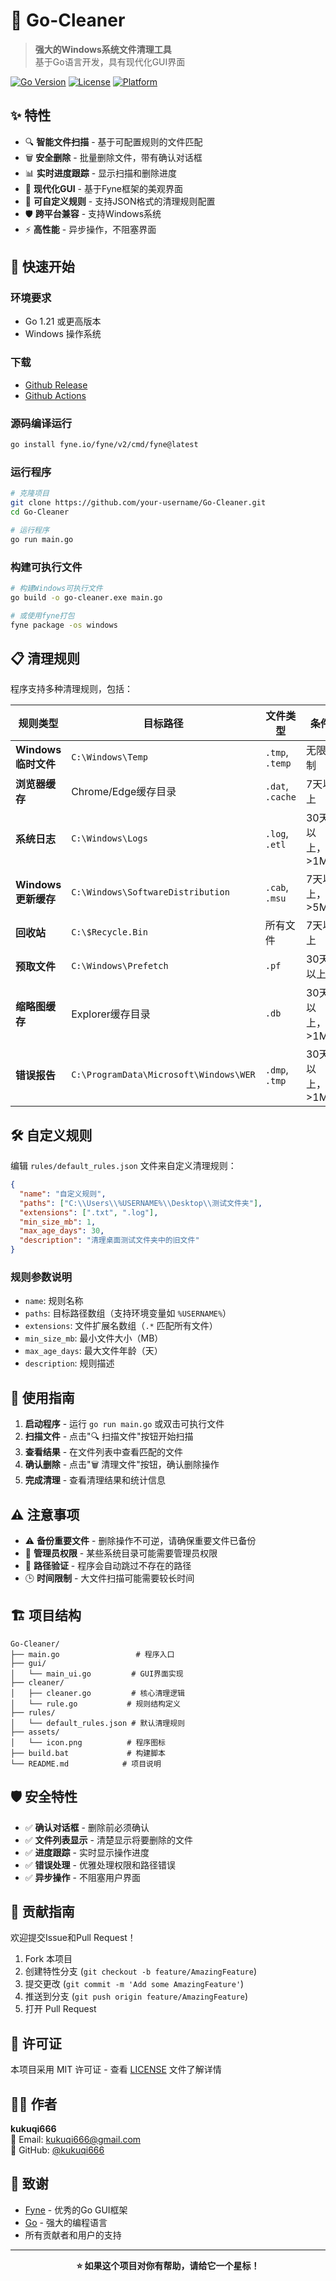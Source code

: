 # 🧹 Go-Cleaner

> **强大的Windows系统文件清理工具**  
> 基于Go语言开发，具有现代化GUI界面

[![Go Version](https://img.shields.io/badge/Go-1.21+-blue.svg)](https://golang.org)
[![License](https://img.shields.io/badge/License-MIT-green.svg)](LICENSE)
[![Platform](https://img.shields.io/badge/Platform-Windows-lightgrey.svg)](https://github.com/fyne-io/fyne)

## ✨ 特性

- 🔍 **智能文件扫描** - 基于可配置规则的文件匹配
- 🗑️ **安全删除** - 批量删除文件，带有确认对话框
- 📊 **实时进度跟踪** - 显示扫描和删除进度
- 🎨 **现代化GUI** - 基于Fyne框架的美观界面
- 🔧 **可自定义规则** - 支持JSON格式的清理规则配置
- 🛡️ **跨平台兼容** - 支持Windows系统
- ⚡ **高性能** - 异步操作，不阻塞界面

## 🚀 快速开始

### 环境要求
- Go 1.21 或更高版本
- Windows 操作系统

### 下载

- [Github Release](https://github.com/kukuqi666/Go-Cleaner/releases)
- [Github Actions](https://github.com/kukuqi666/Go-Cleaner/actions)


### 源码编译运行
```bash
go install fyne.io/fyne/v2/cmd/fyne@latest
```

### 运行程序
```bash
# 克隆项目
git clone https://github.com/your-username/Go-Cleaner.git
cd Go-Cleaner

# 运行程序
go run main.go
```

### 构建可执行文件
```bash
# 构建Windows可执行文件
go build -o go-cleaner.exe main.go

# 或使用fyne打包
fyne package -os windows
```

## 📋 清理规则

程序支持多种清理规则，包括：

| 规则类型 | 目标路径 | 文件类型 | 条件 |
|---------|---------|---------|------|
| **Windows临时文件** | `C:\Windows\Temp` | `.tmp`, `.temp` | 无限制 |
| **浏览器缓存** | Chrome/Edge缓存目录 | `.dat`, `.cache` | 7天以上 |
| **系统日志** | `C:\Windows\Logs` | `.log`, `.etl` | 30天以上，>1MB |
| **Windows更新缓存** | `C:\Windows\SoftwareDistribution` | `.cab`, `.msu` | 7天以上，>5MB |
| **回收站** | `C:\$Recycle.Bin` | 所有文件 | 7天以上 |
| **预取文件** | `C:\Windows\Prefetch` | `.pf` | 30天以上 |
| **缩略图缓存** | Explorer缓存目录 | `.db` | 30天以上，>1MB |
| **错误报告** | `C:\ProgramData\Microsoft\Windows\WER` | `.dmp`, `.tmp` | 30天以上，>1MB |

## 🛠️ 自定义规则

编辑 `rules/default_rules.json` 文件来自定义清理规则：

```json
{
  "name": "自定义规则",
  "paths": ["C:\\Users\\%USERNAME%\\Desktop\\测试文件夹"],
  "extensions": [".txt", ".log"],
  "min_size_mb": 1,
  "max_age_days": 30,
  "description": "清理桌面测试文件夹中的旧文件"
}
```

### 规则参数说明

- `name`: 规则名称
- `paths`: 目标路径数组（支持环境变量如 `%USERNAME%`）
- `extensions`: 文件扩展名数组（`.*` 匹配所有文件）
- `min_size_mb`: 最小文件大小（MB）
- `max_age_days`: 最大文件年龄（天）
- `description`: 规则描述

## 🎯 使用指南

1. **启动程序** - 运行 `go run main.go` 或双击可执行文件
2. **扫描文件** - 点击"🔍 扫描文件"按钮开始扫描
3. **查看结果** - 在文件列表中查看匹配的文件
4. **确认删除** - 点击"🗑️ 清理文件"按钮，确认删除操作
5. **完成清理** - 查看清理结果和统计信息

## ⚠️ 注意事项

- ⚠️ **备份重要文件** - 删除操作不可逆，请确保重要文件已备份
- 🔐 **管理员权限** - 某些系统目录可能需要管理员权限
- 📁 **路径验证** - 程序会自动跳过不存在的路径
- 🕒 **时间限制** - 大文件扫描可能需要较长时间

## 🏗️ 项目结构

```
Go-Cleaner/
├── main.go                 # 程序入口
├── gui/
│   └── main_ui.go         # GUI界面实现
├── cleaner/
│   ├── cleaner.go         # 核心清理逻辑
│   └── rule.go           # 规则结构定义
├── rules/
│   └── default_rules.json # 默认清理规则
├── assets/
│   └── icon.png          # 程序图标
├── build.bat             # 构建脚本
└── README.md            # 项目说明
```

## 🛡️ 安全特性

- ✅ **确认对话框** - 删除前必须确认
- ✅ **文件列表显示** - 清楚显示将要删除的文件
- ✅ **进度跟踪** - 实时显示操作进度
- ✅ **错误处理** - 优雅处理权限和路径错误
- ✅ **异步操作** - 不阻塞用户界面

## 🤝 贡献指南

欢迎提交Issue和Pull Request！

1. Fork 本项目
2. 创建特性分支 (`git checkout -b feature/AmazingFeature`)
3. 提交更改 (`git commit -m 'Add some AmazingFeature'`)
4. 推送到分支 (`git push origin feature/AmazingFeature`)
5. 打开 Pull Request

## 📄 许可证

本项目采用 MIT 许可证 - 查看 [LICENSE](LICENSE) 文件了解详情

## 👨‍💻 作者

**kukuqi666**  
📧 Email: kukuqi666@gmail.com  
🔗 GitHub: [@kukuqi666](https://github.com/kukuqi666)

## 🙏 致谢

- [Fyne](https://fyne.io/) - 优秀的Go GUI框架
- [Go](https://golang.org/) - 强大的编程语言
- 所有贡献者和用户的支持

---

<div align="center">

**⭐ 如果这个项目对你有帮助，请给它一个星标！**

</div>
